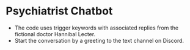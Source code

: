 # Psychiatrist Chatbot

- The code uses trigger keywords with associated replies from the fictional doctor Hannibal Lecter. </br>
- Start the conversation by a greeting to the text channel on Discord.
